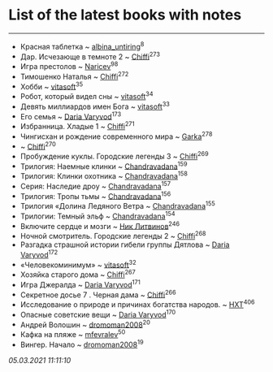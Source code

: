 # List of the latest books with notes
---

* Красная таблетка ~ [albina_untiring](users/257/2579695-vkontakte)<sup>8</sup>
* Дар. Исчезающе в темноте 2 ~ [Chiffi](users/105/105831994080785626680-google)<sup>273</sup>
* Игра престолов ~ [Naricev](users/107/107090515204537133928-google)<sup>98</sup>
* Тимошенко Наталья ~ [Chiffi](users/105/105831994080785626680-google)<sup>272</sup>
* Хобби ~ [vitasoft](users/474/47446642-vkontakte)<sup>35</sup>
* Робот, который видел сны ~ [vitasoft](users/474/47446642-vkontakte)<sup>34</sup>
* Девять миллиардов имен Бога ~ [vitasoft](users/474/47446642-vkontakte)<sup>33</sup>
* Его семья ~ [Daria Varyvod](users/829/829893410524253-facebook)<sup>173</sup>
* Избранница. Хладые 1 ~ [Chiffi](users/105/105831994080785626680-google)<sup>271</sup>
* Чингисхан и рождение современного мира ~ [Garka](users/115/115753719718250012620-google)<sup>278</sup>
*  ~ [Chiffi](users/105/105831994080785626680-google)<sup>270</sup>
* Пробуждение куклы. Городские легенды 3 ~ [Chiffi](users/105/105831994080785626680-google)<sup>269</sup>
* Трилогия: Наемные клинки ~ [Chandravadana](users/105/105866022348292919948-google)<sup>159</sup>
* Трилогия: Клинки охотника ~ [Chandravadana](users/105/105866022348292919948-google)<sup>158</sup>
* Серия: Наследие дроу ~ [Chandravadana](users/105/105866022348292919948-google)<sup>157</sup>
* Трилогия: Тропы тьмы ~ [Chandravadana](users/105/105866022348292919948-google)<sup>156</sup>
* Трилогия «Долина Ледяного Ветра ~ [Chandravadana](users/105/105866022348292919948-google)<sup>155</sup>
* Трилогии: Темный эльф ~ [Chandravadana](users/105/105866022348292919948-google)<sup>154</sup>
* Включите сердце и мозги ~ [Ник Литвинов](users/241/241974816-vkontakte)<sup>246</sup>
* Ночной смотритель. Городские легенды 2 ~ [Chiffi](users/105/105831994080785626680-google)<sup>268</sup>
* Разгадка страшной истории гибели группы Дятлова ~ [Daria Varyvod](users/829/829893410524253-facebook)<sup>172</sup>
* «Человекоминимум» ~ [vitasoft](users/474/47446642-vkontakte)<sup>32</sup>
* Хозяйка старого дома ~ [Chiffi](users/105/105831994080785626680-google)<sup>267</sup>
* Игра Джералда ~ [Daria Varyvod](users/829/829893410524253-facebook)<sup>171</sup>
* Секретное досье 7 . Черная дама ~ [Chiffi](users/105/105831994080785626680-google)<sup>266</sup>
* Исследование о природе и причинах богатства народов. ~ [HXT](users/100/100002563462782-facebook)<sup>406</sup>
* Опасные советские вещи ~ [Daria Varyvod](users/829/829893410524253-facebook)<sup>170</sup>
* Андрей Волошин ~ [dromoman2008](users/444/44461886-yandex)<sup>20</sup>
* Кафка на пляже ~ [mfevralev](users/140/140966150-vkontakte)<sup>50</sup>
* Вингер. Начало ~ [dromoman2008](users/444/44461886-yandex)<sup>19</sup>


_05.03.2021 11:11:10_
